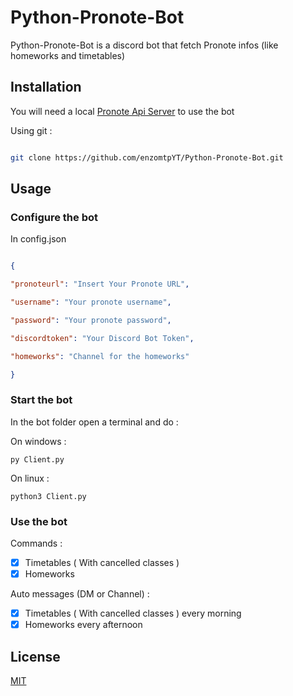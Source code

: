 
# Python-Pronote-Bot

  

Python-Pronote-Bot is a discord bot that fetch Pronote infos (like homeworks and timetables)

  

## Installation

You will need a local [Pronote Api Server](https://github.com/enzomtpYT/pronote-api) to use the bot

Using git :

  

```bash

git clone https://github.com/enzomtpYT/Python-Pronote-Bot.git

```

  

## Usage



### Configure the bot


  In config.json

```json

{

"pronoteurl": "Insert Your Pronote URL",

"username": "Your pronote username",

"password": "Your pronote password",

"discordtoken": "Your Discord Bot Token",

"homeworks": "Channel for the homeworks"

}

```

### Start the bot

  In the bot folder open a terminal and do :
  
  On windows :
```batch
py Client.py
```

On linux :
```batch
python3 Client.py
```

### Use the bot
Commands :

 - [x] Timetables ( With cancelled classes )
 - [x] Homeworks
 
 Auto messages (DM or Channel) :
 
 - [x] Timetables ( With cancelled classes ) every morning
 - [x] Homeworks every afternoon

## License

[MIT](https://choosealicense.com/licenses/mit/)